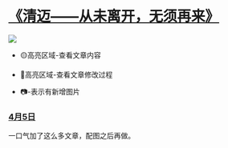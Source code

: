 # [《清迈——从未离开，无须再来》](https://github.com/raffello/raffello.github.io)

![](https://user-images.githubusercontent.com/63034623/78473108-96e73a00-7770-11ea-90b0-603389934cfe.JPG)

- 🟡高亮区域-查看文章内容

- 🔴高亮区域-查看文章修改过程

- 📷-表示有新增图片

### [4月5日]()

一口气加了这么多文章，配图之后再做。
